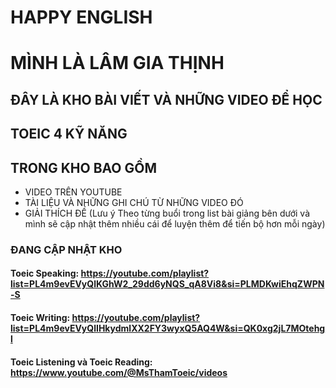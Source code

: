 # HAPPY ENGLISH
# MÌNH LÀ LÂM GIA THỊNH 
## ĐÂY LÀ KHO BÀI VIẾT VÀ NHỮNG VIDEO ĐỂ HỌC 
## TOEIC 4 KỸ NĂNG 
## TRONG KHO BAO GỒM
* VIDEO TRÊN YOUTUBE
* TÀI LIỆU VÀ NHỮNG GHI CHÚ TỪ NHỮNG VIDEO ĐÓ
* GIẢI THÍCH ĐỀ (Lưu ý Theo từng buổi trong list bài giảng bên dưới và mình sẽ cập nhật thêm nhiều cái để luyện thêm để tiến bộ hơn mỗi ngày)


### ĐANG CẬP NHẬT KHO 
#### Toeic Speaking:  https://youtube.com/playlist?list=PL4m9evEVyQlKGhW2_29dd6yNQS_qA8Vi8&si=PLMDKwiEhqZWPN-S

#### Toeic Writing:  https://youtube.com/playlist?list=PL4m9evEVyQlIHkydmlXX2FY3wyxQ5AQ4W&si=QK0xg2jL7MOtehgl

#### Toeic Listening và Toeic Reading:  https://www.youtube.com/@MsThamToeic/videos
